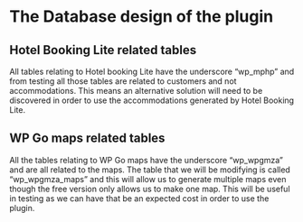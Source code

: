 # The Database design of the plugin

## Hotel Booking Lite related tables

All tables relating to Hotel booking Lite have the underscore “wp_mphp” and from testing all those tables are related to customers and not accommodations. This means an alternative solution will need to be discovered in order to use the accommodations generated by Hotel Booking Lite.

## WP Go maps related tables

All the tables relating to WP Go maps have the underscore “wp_wpgmza” and are all related to the maps. The table that we will be modifying is called “wp_wpgmza_maps” and this will allow us to generate multiple maps even though the free version only allows us to make one map. This will be useful in testing as we can have that be an expected cost in order to use the plugin.
